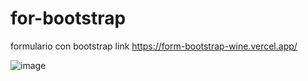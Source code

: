 # for-bootstrap
formulario con bootstrap
link https://form-bootstrap-wine.vercel.app/

![image](https://user-images.githubusercontent.com/49735520/233849780-eed45051-00ea-45f4-a162-3f718f226b6b.png)
